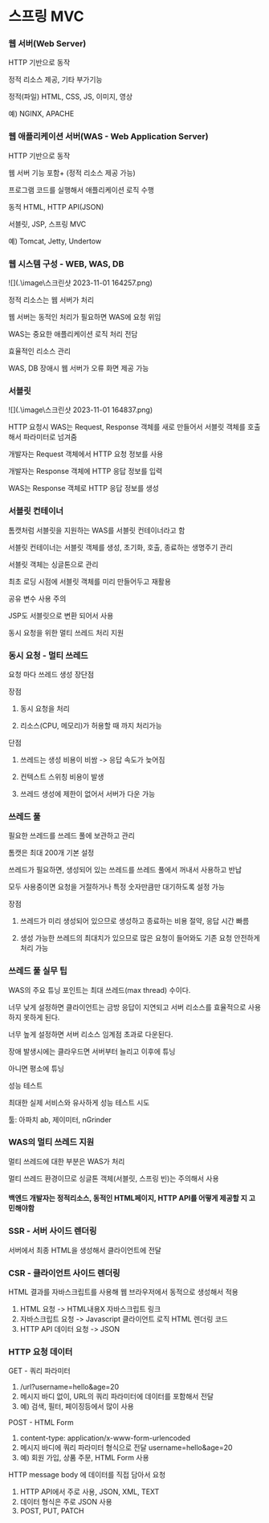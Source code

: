 # 스프링 MVC

### 웹 서버(Web Server)

HTTP 기반으로 동작

정적 리소스 제공, 기타 부가기능

정적(파일) HTML, CSS, JS, 이미지, 영상

예) NGINX, APACHE

### 웹 애플리케이션 서버(WAS - Web Application Server)

HTTP 기반으로 동작

웹 서버 기능 포함+ (정적 리소스 제공 가능)

프로그램 코드를 실행해서 애플리케이션 로직 수행

동적 HTML, HTTP API(JSON)

서블릿, JSP, 스프링 MVC

예) Tomcat, Jetty, Undertow

### 웹 시스템 구성 - WEB, WAS, DB

![](.\image\스크린샷 2023-11-01 164257.png)

정적 리소스는 웹 서버가 처리

웹 서버는 동적인 처리가 필요하면 WAS에 요청 위임

WAS는 중요한 애플리케이션 로직 처리 전담

효율적인 리소스 관리

WAS, DB 장애시 웹 서버가 오류 화면 제공 가능

### 서블릿

![](.\image\스크린샷 2023-11-01 164837.png)

HTTP 요청시 WAS는 Request, Response 객체를 새로 만들어서 서블릿 객체를 호출해서 파라미터로 넘겨줌

개발자는 Request 객체에서 HTTP 요청 정보를 사용

개발자는 Response 객체에 HTTP 응답 정보를 입력

WAS는 Response 객체로 HTTP 응답 정보를 생성

### 서블릿 컨테이너

톰캣처럼 서블릿을 지원하는 WAS를 서블릿 컨테이너라고 함

서블릿 컨테이너는 서블릿 객체를 생성, 초기화, 호출, 종료하는 생명주기 관리

서블릿 객체는 싱글톤으로 관리

최초 로딩 시점에 서블릿 객체를 미리 만들어두고 재활용

공유 변수 사용 주의

JSP도 서블릿으로 변환 되어서 사용

동시 요청을 위한 멀티 쓰레드 처리 지원

### 동시 요청 - 멀티 쓰레드

요청 마다 쓰레드 생성 장단점

장점 

1. 동시 요청을 처리

2. 리소스(CPU, 메모리)가 허용할 때 까지 처리가능

단점

1. 쓰레드는 생성 비용이 비쌈 -> 응답 속도가 늦어짐

2. 컨텍스트 스위칭 비용이 발생

3. 쓰레드 생성에 제한이 없어서 서버가 다운 가능

### 쓰레드 풀

필요한 쓰레드를 쓰레드 풀에 보관하고 관리

톰캣은 최대 200개 기본 설정

쓰레드가 필요하면, 생성되어 있는 쓰레드를 쓰레드 풀에서 꺼내서 사용하고 반납

모두 사용중이면 요청을 거절하거나 특정 숫자만큼만 대기하도록 설정 가능

장점

1. 쓰레드가 미리 생성되어 있으므로 생성하고 종료하는 비용 절약, 응답 시간 빠름

2. 생성 가능한 쓰레드의 최대치가 있으므로 많은 요청이 들어와도 기존 요청 안전하게 처리 가능

### 쓰레드 풀 실무 팁

WAS의 주요 튜닝 포인트는 최대 쓰레드(max thread) 수이다.

너무 낮게 설정하면 클라이언트는 금방 응답이 지연되고 서버 리소스를 효율적으로 사용하지 못하게 된다.

너무 높게 설정하면 서버 리소스 임계점 초과로 다운된다.

장애 발생시에는 클라우드면 서버부터 늘리고 이후에 튜닝

아니면 평소에 튜닝

성능 테스트 

최대한 실제 서비스와 유사하게 성능 테스트 시도

툴: 아파치 ab, 제이미터, nGrinder

### WAS의 멀티 쓰레드 지원

멀티 쓰레드에 대한 부분은 WAS가 처리

멀티 쓰레드 환경이므로 싱글톤 객체(서블릿, 스프링 빈)는 주의해서 사용

#### 백엔드 개발자는 정적리소스, 동적인 HTML페이지, HTTP API를 어떻게 제공할 지 고민해야함

### SSR - 서버 사이드 렌더링

서버에서 최종 HTML을 생성해서 클라이언트에 전달

### CSR - 클라이언트 사이드 렌더링

HTML 결과를 자바스크립트를 사용해 웹 브라우저에서 동적으로 생성해서 적용

1. HTML 요청 -> HTML내용X 자바스크립트 링크
2. 자바스크립트 요청 -> Javascript 클라이언트 로직 HTML 렌더링 코드
3. HTTP API 데이터 요청 -> JSON

### HTTP 요청 데이터

GET - 쿼리 파라미터

1. /url?username=hello&age=20
2. 메시지 바디 없이, URL의 쿼리 파라미터에 데이터를 포함해서 전달
3. 예) 검색, 필터, 페이징등에서 많이 사용

POST - HTML Form

1. content-type: application/x-www-form-urlencoded
2. 메시지 바디에 쿼리 파라미터 형식으로 전달 username=hello&age=20
3. 예) 회원 가입, 상품 주문, HTML Form 사용

HTTP message body 에 데이터를 직접 담아서 요청

1. HTTP API에서 주로 사용, JSON, XML, TEXT
2. 데이터 형식은 주로 JSON 사용
3. POST, PUT, PATCH









